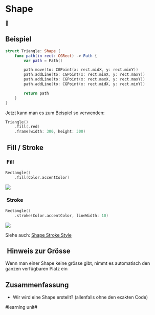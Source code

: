 # Shape
🍏

## Beispiel
```swift
struct Triangle: Shape {
    func path(in rect: CGRect) -> Path {
        var path = Path()

        path.move(to: CGPoint(x: rect.midX, y: rect.minY))
        path.addLine(to: CGPoint(x: rect.minX, y: rect.maxY))
        path.addLine(to: CGPoint(x: rect.maxX, y: rect.maxY))
        path.addLine(to: CGPoint(x: rect.midX, y: rect.minY))

        return path
    }
}
```

Jetzt kann man es zum Beispiel so verwenden:

```swift
Triangle()
    .fill(.red)
    .frame(width: 300, height: 300)
```

##  Fill / Stroke

###  Fill
```swift
Rectangle()
    .fill(Color.accentColor)
```
![][image-1]

###  Stroke

```swift
Rectangle()
    .stroke(Color.accentColor, lineWidth: 10)
```
![][image-2]

Siehe auch: [Shape Stroke Style][1]

##  Hinweis zur Grösse

Wenn man einer Shape keine grösse gibt, nimmt es automatisch den ganzen verfügbaren Platz ein

## Zusammenfassung
- Wir wird eine Shape erstellt? (allenfalls ohne den exakten Code)

[1]:	ulysses://x-callback-url/open?id=msQMWGb2G5Ry0cXVOjNndw

[image-1]:	assets/Bildschirmfoto%202024-04-16%20um%2009.53.54.png
[image-2]:	assets/Bildschirmfoto%202024-04-16%20um%2009.54.08.png

#learning unit#